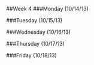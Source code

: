 ##Week 4
###Monday (10/14/13)

###Tuesday (10/15/13)

###Wednesday (10/16/13)

###Thursday (10/17/13)

###Friday (10/18/13)
